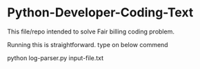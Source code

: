 # Python-Developer-Coding-Text

This file/repo intended to solve Fair billing coding problem.

Running this is straightforward. type on below commend

python log-parser.py input-file.txt
